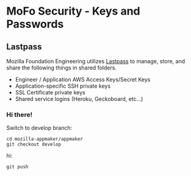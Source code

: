 # MoFo Security - Keys and Passwords

## Lastpass
Mozilla Foundation Engineering utilizes [Lastpass](https://lastpass.com) to manage, store, and share the following things in shared folders.
  * Engineer / Application AWS Access Keys/Secret Keys
  * Application-specific SSH private keys
  * SSL Certificate private keys
  * Shared service logins (Heroku, Geckoboard, etc...)


### Hi there!

Switch to develop branch:
```
cd mozilla-appmaker/appmaker
git checkout develop
```

hi:
```
git push
```
